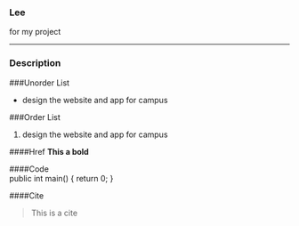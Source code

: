 ### Lee
for my project

***

### Description

###Unorder List
* design the website and app for campus

###Order List
1. design the website and app for campus


####Href
**This a bold**

####Code        
			public int main()
			{
			return 0;
			}


####Cite
> This is a cite
